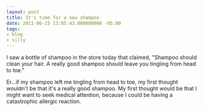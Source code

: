 ```yaml
---
layout: post
title: It's time for a new shampoo
date: 2011-06-15 13:05:43.000000000 -05:00
tags:
- blog
- silly
---
```

I saw a bottle of shampoo in the store today that claimed, "Shampoo should clean your hair. A really good shampoo should leave you tingling from head to toe."

Er...if my shampoo left me tingling from head to toe, my first thought wouldn't be that it's a really good shampoo. My first thought would be that I might want to seek medical attention, because I could be having a catastrophic allergic reaction.
